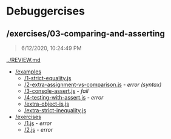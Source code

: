 # Debuggercises 

## /exercises/03-comparing-and-asserting 

> 6/12/2020, 10:24:49 PM 

[../REVIEW.md](../REVIEW.md)

- [/examples](./examples/REVIEW.md)
  - [/1-strict-equality.js](./examples/REVIEW.md#1-strict-equalityjs)  
  - [/2-extra-assignment-vs-comparison.js](./examples/REVIEW.md#2-extra-assignment-vs-comparisonjs) - _error (syntax)_ 
  - [/3-console-assert.js](./examples/REVIEW.md#3-console-assertjs) - _fail_ 
  - [/4-testing-with-assert.js](./examples/REVIEW.md#4-testing-with-assertjs) - _error_ 
  - [/extra-object-is.js](./examples/REVIEW.md#extra-object-isjs)  
  - [/extra-strict-inequality.js](./examples/REVIEW.md#extra-strict-inequalityjs)  
- [/exercises](./exercises/REVIEW.md)
  - [/1.js](./exercises/REVIEW.md#1js) - _error_ 
  - [/2.js](./exercises/REVIEW.md#2js) - _error_ 


